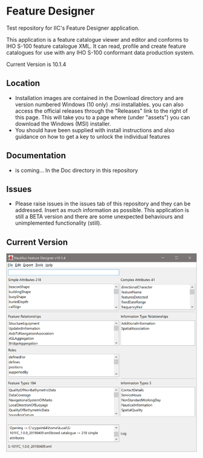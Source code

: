 # Feature Designer
Test repository for IIC's Feature Designer application. 

This application is a feature catalogue viewer and editor and conforms to IHO S-100 feature catalogue XML. It can read, profile and create feature catalogues for use with any IHO S-100 conformant data production system.

Current Version is 10.1.4

## Location

* Installation images are contained in the Download directory and are version numbered Windows (10 only) .msi installables. you can also access the official releases through the "Releases" link to the right of this page. This will take you to a page where (under "assets") you can download the Windows (MSI) installer.
* You should have been supplied with install instructions and also guidance on how to get a key to unlock the individual features

## Documentation

* is coming... In the Doc directory in this repository

## Issues

* Please raise issues in the issues tab of this repository and they can be addressed. Insert as much information as possible. This application is still a BETA version and there are some unexpected behaviours and unimplemented functionality (still). 

##  Current Version

![image](Doc/ss1.png)
